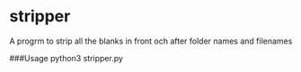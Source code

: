 # stripper
A progrm to strip all the blanks in front och after folder names and filenames 

###Usage
python3 stripper.py <location to the root of your files>
